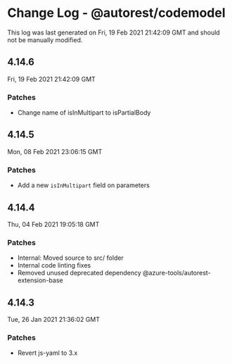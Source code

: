 # Change Log - @autorest/codemodel

This log was last generated on Fri, 19 Feb 2021 21:42:09 GMT and should not be manually modified.

## 4.14.6
Fri, 19 Feb 2021 21:42:09 GMT

### Patches

- Change name of isInMultipart to isPartialBody

## 4.14.5
Mon, 08 Feb 2021 23:06:15 GMT

### Patches

- Add a new `isInMultipart` field on parameters

## 4.14.4
Thu, 04 Feb 2021 19:05:18 GMT

### Patches

- Internal: Moved source to src/ folder
- Internal code linting fixes
- Removed unused deprecated dependency @azure-tools/autorest-extension-base

## 4.14.3
Tue, 26 Jan 2021 21:36:02 GMT

### Patches

- Revert js-yaml to 3.x


